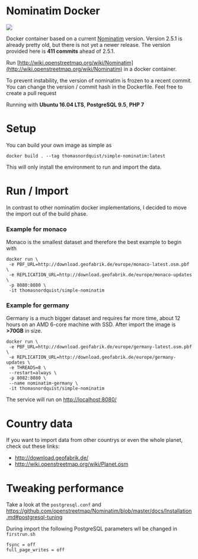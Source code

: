 # Nominatim Docker
[![](https://images.microbadger.com/badges/image/thomasnordquist/simple-nominatim.svg)](https://microbadger.com/images/thomasnordquist/simple-nominatim "Get your own image badge on microbadger.com")

Docker container based on a current [Nominatim](https://github.com/openstreetmap/Nominatim) version.
Version 2.5.1 is already pretty old, but there is not yet a newer release. The version provided here is **411 commits** ahead of 2.5.1.

Run [http://wiki.openstreetmap.org/wiki/Nominatim](http://wiki.openstreetmap.org/wiki/Nominatim) in a docker container.

To prevent instability, the version of nominatim is frozen to a recent commit. You can change the version / commit hash in the Dockerfile.
Feel free to create a pull request

Running with **Ubuntu 16.04 LTS**, **PostgreSQL 9.5**, **PHP 7**

# Setup
You can build your own image as simple as
```
docker build . --tag thomasnordquist/simple-nominatim:latest
```
This will only install the environment to run and import the data.

# Run / Import
In contrast to other nominatim docker implementations, I decided to move the import out of the build phase.

### Example for monaco
Monaco is the smallest dataset and therefore the best example to begin with
```
docker run \
 -e PBF_URL=http://download.geofabrik.de/europe/monaco-latest.osm.pbf \
 -e REPLICATION_URL=http://download.geofabrik.de/europe/monaco-updates \
 -p 8080:8080 \
 -it thomasnordquist/simple-nominatim
```


### Example for germany
Germany is a much bigger dataset and requires far more time, about 12 hours on an AMD 6-core machine with SSD.
After import the image is **>70GB** in size.
```
docker run \
 -e PBF_URL=http://download.geofabrik.de/europe/germany-latest.osm.pbf \
 -e REPLICATION_URL=http://download.geofabrik.de/europe/germany-updates \
 -e THREADS=8 \
 --restart=always \
 -p 8082:8080 \
 --name nominatim-germany \
 -it thomasnordquist/simple-nominatim
```

The service will run on [http://localhost:8080/](http:/localhost:8080)

# Country data
If you want to import data from other countrys or even the whole planet, check out these links:

- http://download.geofabrik.de/
- http://wiki.openstreetmap.org/wiki/Planet.osm

# Tweaking performance
Take a look at the `postgresql.conf` and
https://github.com/openstreetmap/Nominatim/blob/master/docs/Installation.md#postgresql-tuning


During import the following PostgreSQL parameters wll be changed in `firstrun.sh`
```
fsync = off
full_page_writes = off
```
